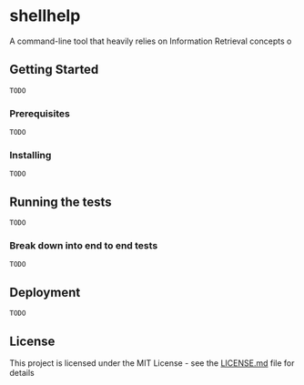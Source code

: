 # shellhelp

A command-line tool that heavily relies on Information Retrieval concepts o 

## Getting Started
`TODO`

### Prerequisites
`TODO`

### Installing
`TODO`

## Running the tests
`TODO`
### Break down into end to end tests
`TODO`


## Deployment
 `TODO`


## License

This project is licensed under the MIT License - see the [LICENSE.md](LICENSE.md) file for details
